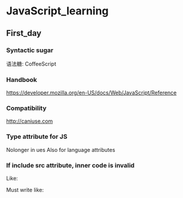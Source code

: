 # JavaScript_learning

## First_day

### Syntactic sugar
语法糖: CoffeeScript

### Handbook
https://developer.mozilla.org/en-US/docs/Web/JavaScript/Reference

### Compatibility
http://caniuse.com 

### Type attribute for JS
<script type=""></script>
Nolonger in ues
Also for language attributes
<script language=""></script>

### If include src attribute, inner code is invalid
Like: 
<script src="file.js">
  alert(1); // 此内容会被忽略，因为设定了 src
</script>
Must write like:
<script src="file.js"></script>
<script>
  alert(1);
</script>